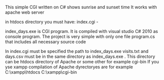 This simple CGI written on C# shows sunrise and sunset time
It works with apache web server

in htdocs directory you must have:
index.cgi - 

index_days.exe is CGI program. It is compiled with visual studio C# 2010 as console program.
The project is very simple with only one file program.cs that includes all necessary source code

In index.cgi must be specified the path to index_days.exe
visits.txt and days.csv must be in the same directory as index_days.exe . This directory
can be htdocs directory of Apache or some other for example cgi-bin
If you yse xampp compilation of Apache dyrectoryes are for example C:\xampp\htdocs
C:\xampp\cgi-bin
